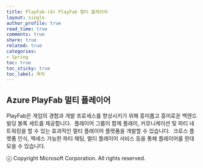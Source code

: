 ```yaml
---
title: PlayFab-(4) PlayFab 멀티 플레이어
layout: single
author_profile: true
read_time: true
comments: true
share: true
related: true
categories:
- Spring
toc: true
toc_sticky: true
toc_label: 목차
---
```



## Azure PlayFab 멀티 플레이어

PlayFab은 게임의 경험과 개발 프로세스를 향상시키기 위해 흥미롭고 흥미로운 백엔드 빌딩 블록 세트를 제공합니다. 
플레이어 그룹이 함께 플레이, 커뮤니케이션 및 파티 네트워킹을 할 수 있는 효과적인 멀티 플레이어 플랫폼을 개발할 수 있습니다. 
크로스 플랫폼 인식, 액세스 가능한 파티 채팅, 멀티 플레이어 서비스 등을 통해 플레이어를 한데 모을 수 있습니다. 


ⓒ Copyright Microsoft Corporation. All rights reserved.